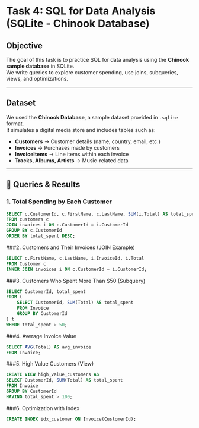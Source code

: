 # Task 4: SQL for Data Analysis (SQLite - Chinook Database)

## Objective
The goal of this task is to practice SQL for data analysis using the **Chinook sample database** in SQLite.  
We write queries to explore customer spending, use joins, subqueries, views, and optimizations.

---

## Dataset
We used the **Chinook Database**, a sample dataset provided in `.sqlite` format.  
It simulates a digital media store and includes tables such as:

- **Customers** → Customer details (name, country, email, etc.)
- **Invoices** → Purchases made by customers
- **InvoiceItems** → Line items within each invoice
- **Tracks, Albums, Artists** → Music-related data

---

## 🔹 Queries & Results

### 1. Total Spending by Each Customer
```sql
SELECT c.CustomerId, c.FirstName, c.LastName, SUM(i.Total) AS total_spent
FROM customers c
JOIN invoices i ON c.CustomerId = i.CustomerId
GROUP BY c.CustomerId
ORDER BY total_spent DESC;
```
###2. Customers and Their Invoices (JOIN Example)
```sql
SELECT c.FirstName, c.LastName, i.InvoiceId, i.Total
FROM Customer c
INNER JOIN invoices i ON c.CustomerId = i.CustomerId;
```
###3. Customers Who Spent More Than $50 (Subquery)
```sql
SELECT CustomerId, total_spent
FROM (
    SELECT CustomerId, SUM(Total) AS total_spent
    FROM Invoice
    GROUP BY CustomerId
) t
WHERE total_spent > 50;
```
###4. Average Invoice Value
```sql
SELECT AVG(Total) AS avg_invoice
FROM Invoice;
```
###5. High Value Customers (View)
```sql 
CREATE VIEW high_value_customers AS
SELECT CustomerId, SUM(Total) AS total_spent
FROM Invoice
GROUP BY CustomerId
HAVING total_spent > 100;
```
###6. Optimization with Index
```sql 
CREATE INDEX idx_customer ON Invoice(CustomerId);
